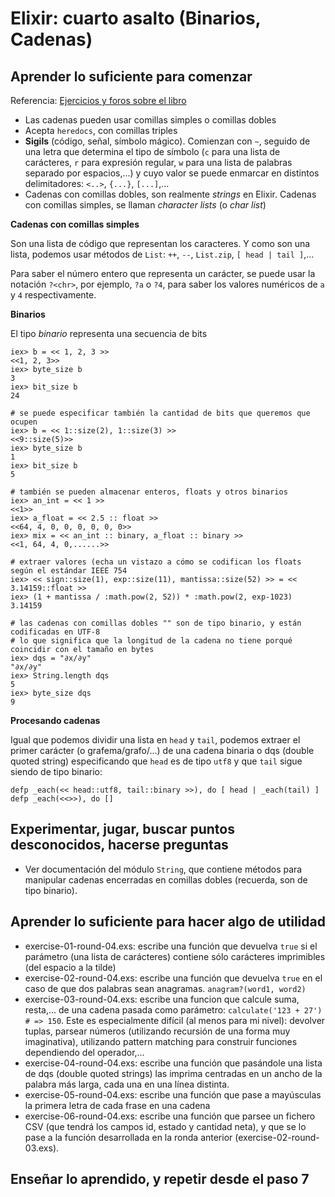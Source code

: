 # Elixir: cuarto asalto (Binarios, Cadenas)

## Aprender lo suficiente para comenzar

Referencia: [Ejercicios y foros sobre el libro](https://forums.pragprog.com/forums/322)

- Las cadenas pueden usar comillas simples o comillas dobles
- Acepta `heredocs`, con comillas triples
- **Sigils** (código, señal, símbolo mágico). Comienzan con `~`, seguido de una letra que determina el tipo de símbolo (`c` para una lista de carácteres, `r` para expresión regular, `w` para una lista de palabras separado por espacios,...) y cuyo valor se puede enmarcar en distintos delimitadores: `<..>`, `{...}`, `[...]`,...
- Cadenas con comillas dobles, son realmente *strings* en Elixir. Cadenas con comillas simples, se llaman *character lists* (o *char list*)

**Cadenas con comillas simples**

Son una lista de código que representan los caracteres. Y como son una lista, podemos usar métodos de `List`: `++`, `--`, `List.zip`, `[ head | tail ]`,...

Para saber el número entero que representa un carácter, se puede usar la notación `?<chr>`, por ejemplo, `?a` o `?4`, para saber los valores numéricos de `a` y `4` respectivamente.

**Binarios**

El tipo *binario* representa una secuencia de bits

```
iex> b = << 1, 2, 3 >>
<<1, 2, 3>>
iex> byte_size b
3
iex> bit_size b
24

# se puede especificar también la cantidad de bits que queremos que ocupen
iex> b = << 1::size(2), 1::size(3) >>
<<9::size(5)>>
iex> byte_size b
1
iex> bit_size b
5

# también se pueden almacenar enteros, floats y otros binarios
iex> an_int = << 1 >>
<<1>>
iex> a_float = << 2.5 :: float >>
<<64, 4, 0, 0, 0, 0, 0, 0>>
iex> mix = << an_int :: binary, a_float :: binary >>
<<1, 64, 4, 0,......>>

# extraer valores (echa un vistazo a cómo se codifican los floats según el estándar IEEE 754
iex> << sign::size(1), exp::size(11), mantissa::size(52) >> = << 3.14159::float >>
iex> (1 + mantissa / :math.pow(2, 52)) * :math.pow(2, exp-1023)
3.14159

# las cadenas con comillas dobles "" son de tipo binario, y están codificadas en UTF-8
# lo que significa que la longitud de la cadena no tiene porqué coincidir con el tamaño en bytes
iex> dqs = "∂x/∂y"
"∂x/∂y"
iex> String.length dqs
5
iex> byte_size dqs
9
```

**Procesando cadenas**

Igual que podemos dividir una lista en `head` y `tail`, podemos extraer el primer carácter (o grafema/grafo/...) de una cadena binaria o dqs (double quoted string) especificando que `head` es de tipo `utf8` y que `tail` sigue siendo de tipo binario:

```
defp _each(<< head::utf8, tail::binary >>), do [ head | _each(tail) ]
defp _each(<<>>), do []
```

## Experimentar, jugar, buscar puntos desconocidos, hacerse preguntas

- Ver documentación del módulo `String`, que contiene métodos para manipular cadenas encerradas en comillas dobles (recuerda, son de tipo binario).

## Aprender lo suficiente para hacer algo de utilidad

- exercise-01-round-04.exs: escribe una función que devuelva `true` si el parámetro (una lista de carácteres) contiene sólo carácteres imprimibles (del espacio a la tilde)
- exercise-02-round-04.exs: escribe una función que devuelva `true` en el caso de que dos palabras sean anagramas. `anagram?(word1, word2)`
- exercise-03-round-04.exs: escribe una funcion que calcule suma, resta,... de una cadena pasada como parámetro: `calculate('123 + 27') # => 150`. Este es especialmente difícil (al menos para mi nivel): devolver tuplas, parsear números (utilizando recursión de una forma muy imaginativa), utilizando pattern matching para construir funciones dependiendo del operador,...
- exercise-04-round-04.exs: escribe una función que pasándole una lista de dqs (double quoted strings) las imprima centradas en un ancho de la palabra más larga, cada una en una línea distinta.
- exercise-05-round-04.exs: escribe una función que pase a mayúsculas la primera letra de cada frase en una cadena
- exercise-06-round-04.exs: escribe una función que parsee un fichero CSV (que tendrá los campos id, estado y cantidad neta), y que se lo pase a la función desarrollada en la ronda anterior (exercise-02-round-03.exs).

## Enseñar lo aprendido, y repetir desde el paso 7

